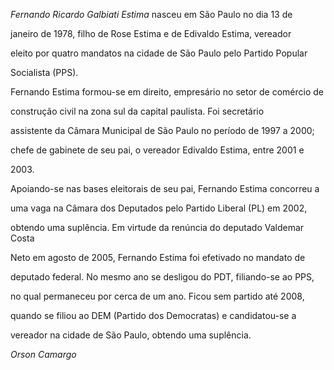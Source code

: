 

*Fernando Ricardo Galbiati Estima* nasceu em São Paulo no dia 13 de

janeiro de 1978, filho de Rose Estima e de Edivaldo Estima, vereador

eleito por quatro mandatos na cidade de São Paulo pelo Partido Popular

Socialista (PPS).



Fernando Estima formou-se em direito, empresário no setor de comércio de

construção civil na zona sul da capital paulista. Foi secretário

assistente da Câmara Municipal de São Paulo no período de 1997 a 2000;

chefe de gabinete de seu pai, o vereador Edivaldo Estima, entre 2001 e

2003. 



Apoiando-se nas bases eleitorais de seu pai, Fernando Estima concorreu a

uma vaga na Câmara dos Deputados pelo Partido Liberal (PL) em 2002,

obtendo uma suplência. Em virtude da renúncia do deputado Valdemar Costa

Neto em agosto de 2005, Fernando Estima foi efetivado no mandato de

deputado federal. No mesmo ano se desligou do PDT, filiando-se ao PPS,

no qual permaneceu por cerca de um ano. Ficou sem partido até 2008,

quando se filiou ao DEM (Partido dos Democratas) e candidatou-se a

vereador na cidade de São Paulo, obtendo uma suplência.



*Orson Camargo*



 



